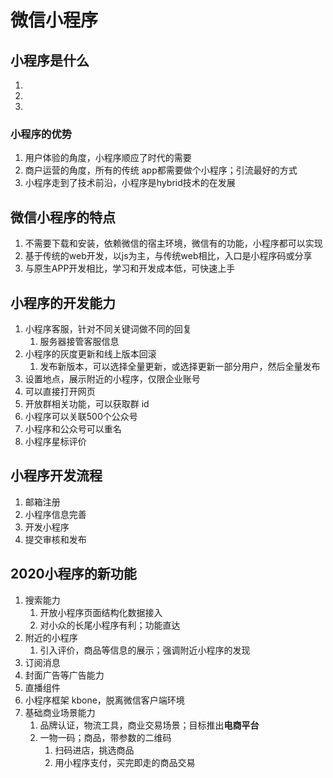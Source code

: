 # 微信小程序





## 小程序是什么

1. 
2. 
3. 



### 小程序的优势

1. 用户体验的角度，小程序顺应了时代的需要
2. 商户运营的角度，所有的传统 app都需要做个小程序；引流最好的方式
3. 小程序走到了技术前沿，小程序是hybrid技术的在发展







## 微信小程序的特点

1. 不需要下载和安装，依赖微信的宿主环境，微信有的功能，小程序都可以实现
2. 基于传统的web开发，以js为主，与传统web相比，入口是小程序码或分享
3. 与原生APP开发相比，学习和开发成本低，可快速上手





## 小程序的开发能力

1. 小程序客服，针对不同关键词做不同的回复
   1. 服务器接管客服信息
2. 小程序的灰度更新和线上版本回滚
   1. 发布新版本，可以选择全量更新，或选择更新一部分用户，然后全量发布
3. 设置地点，展示附近的小程序，仅限企业账号
4. 可以直接打开网页
5. 开放群相关功能，可以获取群 id
6. 小程序可以关联500个公众号
7. 小程序和公众号可以重名
8. 小程序星标评价





## 小程序开发流程

1. 邮箱注册
2. 小程序信息完善
3. 开发小程序
4. 提交审核和发布





## 2020小程序的新功能

1. 搜索能力
   1. 开放小程序页面结构化数据接入
   2. 对小众的长尾小程序有利；功能直达
2. 附近的小程序
   1. 引入评价，商品等信息的展示；强调附近小程序的发现
3. 订阅消息
4. 封面广告等广告能力
5. 直播组件
6. 小程序框架 kbone，脱离微信客户端环境
7. 基础商业场景能力
   1. 品牌认证，物流工具，商业交易场景；目标推出**电商平台**
   2. 一物一码；商品，带参数的二维码
      1. 扫码进店，挑选商品
      2. 用小程序支付，买完即走的商品交易





























